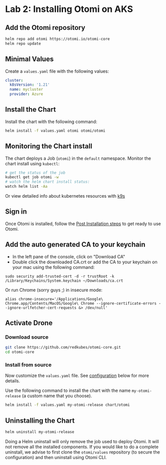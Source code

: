 # Lab 2: Installing Otomi on AKS

## Add the Otomi repository

```bash
helm repo add otomi https://otomi.io/otomi-core
helm repo update
```

## Minimal Values

Create a `values.yaml` file with the following values:

```yaml
cluster:
  k8sVersion: '1.21'
  name: mycluster
  provider: Azure
```

## Install the Chart

Install the chart with the following command:

```bash
helm install -f values.yaml otomi otomi/otomi
```

## Monitoring the Chart install

The chart deploys a Job (`otomi`) in the `default` namespace. Monitor the chart install using `kubectl`:

```bash
# get the status of the job
kubectl get job otomi -w
# watch the helm chart install status:
watch helm list -Aa
```

Or view detailed info about kubernetes resources with [k9s](https://k9scli.io)

## Sign in

Once Otomi is installed, follow the [Post Installation steps](/docs/installation/post-install) to get ready to use Otomi.

## Add the auto generated CA to your keychain



- In the left pane of the console, click on "Download CA"
- Double click the downloaded CA.crt or add the CA to your keychain on your mac using the following command:

```
sudo security add-trusted-cert -d -r trustRoot -k /Library/Keychains/System.keychain ~/Downloads/ca.crt
```

Or run Chrome (sorry guys ;) in insecure mode:

```
alias chrome-insecure='/Applications/Google\ Chrome.app/Contents/MacOS/Google\ Chrome --ignore-certificate-errors --ignore-urlfetcher-cert-requests &> /dev/null'
```

## Activate Drone


### Download source

```bash
git clone https://github.com/redkubes/otomi-core.git
cd otomi-core
```

### Install from source

Now customize the `values.yaml` file. See [configuration](#configuring) below for more details.

Use the following command to install the chart with the name `my-otomi-release` (a custom name that you choose).

```bash
helm install -f values.yaml my-otomi-release chart/otomi
```

## Uninstalling the Chart

```bash
helm uninstall my-otomi-release
```

Doing a Helm uninstall will only remove the job used to deploy Otomi. It will not remove all the installed components. If you would like to do a complete uninstall, we advise to first clone the `otomi/values` repository (to secure the configuration) and then uninstall using Otomi CLI.
